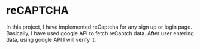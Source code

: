 reCAPTCHA
=========

In this project, I have implemented reCaptcha for any sign up or login page.
Basically, I have used google API to fetch reCaptch data.
After user entering data, using google API I will verify it.

